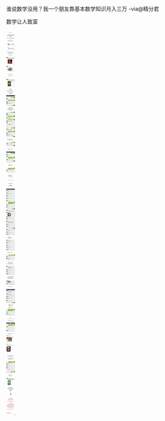 谁说数学没用？我一个朋友靠基本数学知识月入三万 -via@精分君

数学让人致富


![8b36b607b8f840ecbea66ec2fa22bc74.jpg](https://raw.githubusercontent.com/wxlzmt/cdn1/master/ext/qw/groups/30030/8b36b607b8f840ecbea66ec2fa22bc74.jpg)

